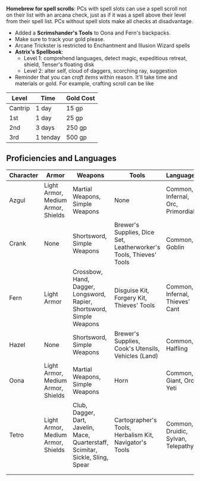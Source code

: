 **Homebrew for spell scrolls**: PCs with spell slots can use a spell scroll not on their list with an arcana check, just as if it was a spell above their level from their spell list. PCs without spell slots make all checks at disadvantage.

- Added a **Scrimshander's Tools** to Oona and Fern's backpacks.
- Make sure to track your gold please.
- Arcane Trickster is restricted to Enchantment and Illusion Wizard spells
- **Astrix's Spellbook**: 
	- Level 1: comprehend languages, detect magic, expeditious retreat, shield, Tenser's floating disk
	- Level 2: alter self, cloud of daggers, scorching ray, suggestion
- Reminder that you can *craft items* within reason. It'll take time and materials or gold. For example, crafting scroll can be like

| Level   | Time     | Gold Cost |
| ------- | -------- | --------- |
| Cantrip | 1 day    | 15 gp     |
| 1st     | 1 day    | 25 gp     |
| 2nd     | 3 days   | 250 gp    |
| 3rd     | 1 tenday | 500 gp    |



## Proficiencies and Languages

| Character | Armor                              | Weapons                                                                         | Tools                                                              | Languages                          |
| --------- | ---------------------------------- | ------------------------------------------------------------------------------- | ------------------------------------------------------------------ | ---------------------------------- |
| Azgul     | Light Armor, Medium Armor, Shields | Martial Weapons, Simple Weapons                                                 | None                                                               | Common, Infernal, Orc, Primordial  |
| Crank     | None                               | Shortsword, Simple Weapons                                                      | Brewer's Supplies, Dice Set, Leatherworker's Tools, Thieves' Tools | Common, Goblin                     |
| Fern      | Light Armor                        | Crossbow, Hand, Dagger, Longsword, Rapier, Shortsword, Simple Weapons           | Disguise Kit, Forgery Kit, Thieves' Tools                          | Common, Infernal, Thieves’ Cant    |
| Hazel     | None                               | Shortsword, Simple Weapons                                                      | Brewer's Supplies, Cook's Utensils, Vehicles (Land)                | Common, Halfling                   | 
| Oona      | Light Armor, Medium Armor, Shields | Martial Weapons, Simple Weapons                                                 | Horn                                                               | Common, Giant, Orc, Yeti           |
| Tetro     | Light Armor, Medium Armor, Shields | Club, Dagger, Dart, Javelin, Mace, Quarterstaff, Scimitar, Sickle, Sling, Spear | Cartographer's Tools, Herbalism Kit, Navigator's Tools             | Common, Druidic, Sylvan, Telepathy |
|           |                                    |                                                                                 |                                                                    |                                    |
|           |                                    |                                                      


